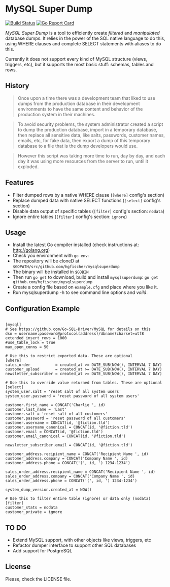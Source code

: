 # MySQL Super Dump

[![Build Status](https://travis-ci.org/hgfischer/mysqlsuperdump.svg?branch=master)](https://travis-ci.org/hgfischer/mysqlsuperdump)
[![Go Report Card](https://goreportcard.com/badge/hgfischer/mysqlsuperdump)](https://goreportcard.com/report/hgfischer/mysqlsuperdump)

*MySQL Super Dump* is a tool to efficiently create *filtered* and *manipulated* database dumps. It relies in the power
of the SQL native language to do this, using WHERE clauses and complete SELECT statements with aliases to do this.

Currently it does not support every kind of MySQL structure (views, triggers, etc), but it supports the most basic 
stuff: schemas, tables and rows.

## History

> Once upon a time there was a development team that liked to use dumps from the
production database in their development environments to have the same content
and behavior of the production system in their machines.

> To avoid security problems, the system administrator created a script to dump
the production database, import in a temporary database, then replace all 
sensitive data, like salts, passwords, customer names, emails, etc, for fake
data, then export a dump of this temporary database to a file that is the dump
developers would use.

> However this script was taking more time to run, day by day, and each day it was
using more resources from the server to run, until it exploded.


## Features

* Filter dumped rows by a native WHERE clause (`[where]` config's section)
* Replace dumped data with native SELECT functions (`[select]` config's section)
* Disable data output of specific tables (`[filter]` config's section: `nodata`)
* Ignore entire tables (`[filter]` config's section: `ignore`)


## Usage

* Install the latest Go compiler installed (check instructions at: http://golang.org)
* Check you environment with `go env`:
* The repository will be cloneD at `$GOPATH/src/github.com/hgfischer/mysqlsuperdump`
* The binary will be installed in `$GOBIN`
* Then run `go get` to download, build and install `mysqlsuperdump`: `go get github.com/hgfischer/mysqlsuperdump`
* Create a config file based on `example.cfg` and place where you like it.
* Run mysqlsuperdump -h to see command line options and _voilá_.


## Configuration Example

```

[mysql]
# See https://github.com/Go-SQL-Driver/MySQL for details on this
dsn = username:password@protocol(address)/dbname?charset=utf8
extended_insert_rows = 1000
#use_table_lock = true
max_open_conns = 50

# Use this to restrict exported data. These are optional
[where]
sales_order           = created_at >= DATE_SUB(NOW(), INTERVAL 7 DAY)
customer_upload       = created_at >= DATE_SUB(NOW(), INTERVAL 7 DAY)
newsletter_subscriber = created_at >= DATE_SUB(NOW(), INTERVAL 7 DAY)

# Use this to override value returned from tables. These are optional
[select]
system_user.salt = 'reset salt of all system users'
system_user.password = 'reset password of all system users'

customer.first_name = CONCAT('Charlie ', id)
customer.last_name = 'Last'
customer.salt = 'reset salt of all customers'
customer.password = 'reset password of all customers'
customer.username = CONCAT(id, '@fiction.tld')
customer.username_canonical = CONCAT(id, '@fiction.tld')
customer.email = CONCAT(id, '@fiction.tld')
customer.email_canonical = CONCAT(id, '@fiction.tld')

newsletter_subscriber.email = CONCAT(id, '@fiction.tld')

customer_address.recipient_name = CONCAT('Recipient Name ', id)
customer_address.company = CONCAT('Company Name ', id)
customer_address.phone = CONCAT('(', id, ') 1234-1234')

sales_order_address.recipient_name = CONCAT('Recipient Name ', id)
sales_order_address.company = CONCAT('Company Name ', id)
sales_order_address.phone = CONCAT('(', id, ') 1234-1234')

system_dump_version.created_at = NOW()

# Use this to filter entire table (ignore) or data only (nodata)
[filter]
customer_stats = nodata
customer_private = ignore
```

## TO DO

* Extend MySQL support, with other objects like views, triggers, etc
* Refactor dumper interface to support other SQL databases
* Add support for PostgreSQL


## License

Please, check the LICENSE file.
